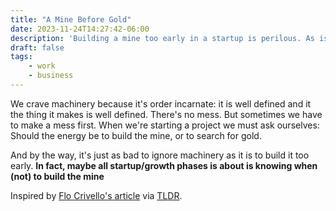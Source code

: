 ```yaml
---
title: "A Mine Before Gold"
date: 2023-11-24T14:27:42-06:00
description: 'Building a mine too early in a startup is perilous. As is not building a mine when you need one.'
draft: false
tags:
    - work
    - business
---
```


We crave machinery because it's order incarnate: it is well defined and it the thing it makes is well defined. There's no mess. But sometimes we have to make a mess first. When we're starting a project we must ask ourselves: Should the energy be to build the mine, or to search for gold.

And by the way, it's just as bad to ignore machinery as it is to build it too early. **In fact, maybe all startup/growth phases is about is knowing when (not) to build the mine**

Inspired by [Flo Crivello's article](https://flocrivello.com/dont-build-mine-before-struck-gold/?utm_source=tldrnewsletter) via [TLDR](https://tldr.tech).